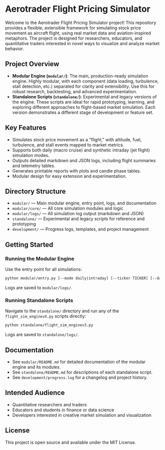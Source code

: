 # Aerotrader Flight Pricing Simulator

Welcome to the Aerotrader Flight Pricing Simulator project! This repository provides a flexible, extensible framework for simulating stock price movement as aircraft flight, using real market data and aviation-inspired metaphors. The project is designed for researchers, educators, and quantitative traders interested in novel ways to visualize and analyze market behavior.

## Project Overview

- **Modular Engine (`modular/`)**: The main, production-ready simulation engine. Highly modular, with each component (data loading, turbulence, stall detection, etc.) separated for clarity and extensibility. Use this for robust research, backtesting, and advanced experimentation.
- **Standalone Scripts (`standalone/`)**: Experimental and legacy versions of the engine. These scripts are ideal for rapid prototyping, learning, and exploring different approaches to flight-based market simulation. Each version demonstrates a different stage of development or feature set.

## Key Features
- Simulates stock price movement as a "flight," with altitude, fuel, turbulence, and stall events mapped to market metrics.
- Supports both daily (macro cruise) and synthetic intraday (jet flight) simulation modes.
- Outputs detailed markdown and JSON logs, including flight summaries and telemetry tables.
- Generates printable reports with plots and candle phase tables.
- Modular design for easy extension and experimentation.

## Directory Structure
- `modular/` — Main modular engine, entry point, logs, and documentation
- `modular/core/` — All core simulation modules and logic
- `modular/logs/` — All simulation log output (markdown and JSON)
- `standalone/` — Experimental and legacy scripts for reference and prototyping
- `development/` — Progress logs, templates, and project management

## Getting Started

### Running the Modular Engine
Use the entry point for all simulations:
```bash
python modular/entry.py [--mode daily|intraday] [--ticker TICKER] [--date YYYY-MM-DD] [--log-format markdown|json]
```
Logs are saved to `modular/logs/`.

### Running Standalone Scripts
Navigate to the `standalone/` directory and run any of the `flight_sim_enginevX.py` scripts directly:
```bash
python standalone/flight_sim_enginev3.py
```
Logs are saved to `standalone/logs/`.

## Documentation
- See `modular/README.md` for detailed documentation of the modular engine and its modules.
- See `standalone/README.md` for descriptions of each standalone script.
- See `development/progress.log` for a changelog and project history.

## Intended Audience
- Quantitative researchers and traders
- Educators and students in finance or data science
- Developers interested in creative market simulation and visualization

## License
This project is open source and available under the MIT License.
